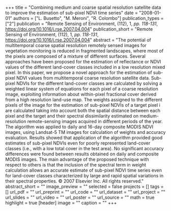 +++
title = "Combining medium and coarse spatial resolution satellite data to improve the estimation of sub-pixel NDVI time series"
date = "2008-01-01"
authors = ["L. Busetto", "M. Meroni", "R. Colombo"]
publication_types = ["2"]
publication = "Remote Sensing of Environment, (112), 1, _pp. 118-131_, https://doi.org/10.1016/j.rse.2007.04.004"
publication_short = "Remote Sensing of Environment, (112), 1, _pp. 118-131_, https://doi.org/10.1016/j.rse.2007.04.004"
abstract = "The potential of multitemporal coarse spatial resolution remotely sensed images for vegetation monitoring is reduced in fragmented landscapes, where most of the pixels are composed of a mixture of different surfaces. Several approaches have been proposed for the estimation of reflectance or NDVI values of the different land-cover classes included in a low resolution mixed pixel. In this paper, we propose a novel approach for the estimation of sub-pixel NDVI values from multitemporal coarse resolution satellite data. Sub-pixel NDVIs for the different land-cover classes are calculated by solving a weighted linear system of equations for each pixel of a coarse resolution image, exploiting information about within-pixel fractional cover derived from a high resolution land-use map. The weights assigned to the different pixels of the image for the estimation of sub-pixel NDVIs of a target pixel i are calculated taking into account both the spatial distance between each pixel and the target and their spectral dissimilarity estimated on medium-resolution remote-sensing images acquired in different periods of the year. The algorithm was applied to daily and 16-day composite MODIS NDVI images, using Landsat-5 TM images for calculation of weights and accuracy evaluation. Results showed that application of the algorithm provided good estimates of sub-pixel NDVIs even for poorly represented land-cover classes (i.e., with a low total cover in the test area). No significant accuracy differences were found between results obtained on daily and composite MODIS images. The main advantage of the proposed technique with respect to others is that the inclusion of the spectral term in weight calculation allows an accurate estimate of sub-pixel NDVI time series even for land-cover classes characterized by large and rapid spatial variations in their spectral properties. © 2007 Elsevier Inc. All rights reserved."
abstract_short = ""
image_preview = ""
selected = false
projects = []
tags = []
url_pdf = ""
url_preprint = ""
url_code = ""
url_dataset = ""
url_project = ""
url_slides = ""
url_video = ""
url_poster = ""
url_source = ""
math = true
highlight = true
[header]
image = ""
caption = ""
+++
